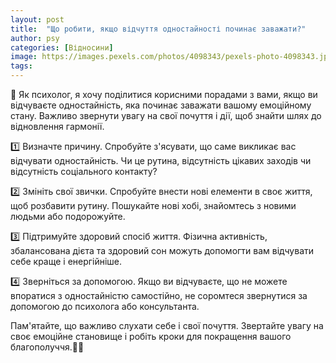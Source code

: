 ```yaml
---
layout: post
title:  "Що робити, якщо відчуття одностайності починає заважати?"
author: psy
categories: [Відносини]
image: https://images.pexels.com/photos/4098343/pexels-photo-4098343.jpeg?auto=compress&cs=tinysrgb&fit=crop&h=627&w=1200
tags: 
---
```


🧠 Як психолог, я хочу поділитися корисними порадами з вами, якщо ви відчуваєте одностайність, яка починає заважати вашому емоційному стану. Важливо звернути увагу на свої почуття і дії, щоб знайти шлях до відновлення гармонії.

1️⃣ Визначте причину. Спробуйте з'ясувати, що саме викликає вас відчувати одностайність. Чи це рутина, відсутність цікавих заходів чи відсутність соціального контакту?

2️⃣ Змініть свої звички. Спробуйте внести нові елементи в своє життя, щоб розбавити рутину. Пошукайте нові хобі, знайомтесь з новими людьми або подорожуйте.

3️⃣ Підтримуйте здоровий спосіб життя. Фізична активність, збалансована дієта та здоровий сон можуть допомогти вам відчувати себе краще і енергійніше.

4️⃣ Зверніться за допомогою. Якщо ви відчуваєте, що не можете впоратися з одностайністю самостійно, не соромтеся звернутися за допомогою до психолога або консультанта.

Пам'ятайте, що важливо слухати себе і свої почуття. Звертайте увагу на своє емоційне становище і робіть кроки для покращення вашого благополуччя.🌿💭


